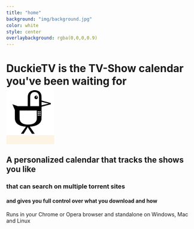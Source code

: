 ```yaml
---
title: "home"
background: "img/background.jpg"
color: white
style: center
overlaybackground: rgba(0,0,0,0.9)
---
```


# DuckieTV is the TV-Show calendar you've been waiting for

<span class="fa-stack subtlecircle" style="font-size:100px; background:rgba(255,166,0,0.1)">
  <i class="fa fa-circle fa-stack-2x text-white"></i>
  <i class="fa fa-stack-1x text-white"><img src="img/logo.png" style="margin-top:-20px;display:inline-block;"></i>
</span>

## A personalized calendar that tracks the shows you like

### that can search on multiple torrent sites 

#### and gives you full control over what you download and how

Runs in your Chrome or Opera browser and standalone on Windows, Mac and Linux
